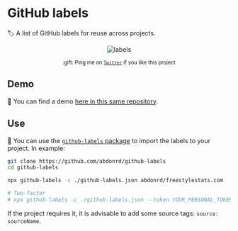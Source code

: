 # GitHub labels

:label: A list of GitHub labels for reuse across projects.

<div align="center">
	<p>
    <img src="github-labels.png" alt="labels">
	</p>
	<p>
		<sub>:gift: Ping me on <a href="https://twitter.com/abdonrd"><code>Twitter</code></a> if you like this project</sub>
	</p>
</div>

## Demo
:eyes: You can find a demo [here in this same repository](https://github.com/abdonrd/github-labels/labels).

## Use
:rocket: You can use the [`github-labels` package](https://www.npmjs.com/package/github-labels)
to import the labels to your project. In example:

```sh
git clone https://github.com/abdonrd/github-labels
cd github-labels

npx github-labels -c ./github-labels.json abdonrd/freestylestats.com

# Two-factor
# npx github-labels -c ./github-labels.json --token YOUR_PERSONAL_TOKEN abdonrd/freestylestats.com
```

If the project requires it, it is advisable to add some source tags:
`source: sourceName`.
